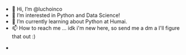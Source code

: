 - 👋 Hi, I’m @luchoinco
- 👀 I’m interested in Python and Data Science!
- 🌱 I’m currently learning about Python at Humai.
- 📫 How to reach me ... idk i'm new here, so send me a dm a I'll figure that out :)

<!---
luchoinco/luchoinco is a ✨ special ✨ repository because its `README.md` (this file) appears on your GitHub profile.
You can click the Preview link to take a look at your changes.
--->
-

